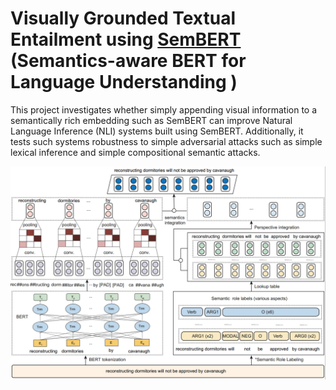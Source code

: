 # Visually Grounded Textual Entailment using [SemBERT](https://github.com/cooelf/SemBERT) (Semantics-aware BERT for Language Understanding )
This project investigates whether simply appending visual information to a semantically
rich embedding such as SemBERT can improve Natural Language Inference (NLI) systems built using SemBERT.
 Additionally, it tests such systems robustness to simple adversarial attacks such as simple lexical inference and simple compositional semantic attacks.


![](SemBERT.png)